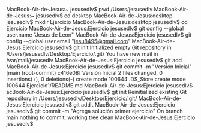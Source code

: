 MacBook-Air-de-Jesus:~ jesusedlv$ pwd
/Users/jesusedlv
MacBook-Air-de-Jesus:~ jesusedlv$ cd desktop
MacBook-Air-de-Jesus:desktop jesusedlv$ mkdir Ejercicio
MacBook-Air-de-Jesus:desktop jesusedlv$ cd Ejercicio
MacBook-Air-de-Jesus:Ejercicio jesusedlv$ git config --global user.name "Jesus de Leon"
MacBook-Air-de-Jesus:Ejercicio jesusedlv$ git config --global user.email "jesu8495@gmail.com"
MacBook-Air-de-Jesus:Ejercicio jesusedlv$ git init
Initialized empty Git repository in /Users/jesusedlv/Desktop/Ejercicio/.git/
You have new mail in /var/mail/jesusedlv
MacBook-Air-de-Jesus:Ejercicio jesusedlv$ git add .
MacBook-Air-de-Jesus:Ejercicio jesusedlv$ git commit -m "Versión Inicial"
[main (root-commit) c416e08] Versión Inicial
 2 files changed, 0 insertions(+), 0 deletions(-)
 create mode 100644 .DS_Store
 create mode 100644 Ejercicio1/README.md
MacBook-Air-de-Jesus:Ejercicio jesusedlv$ 
acBook-Air-de-Jesus:Ejercicio jesusedlv$ git init
Reinitialized existing Git repository in /Users/jesusedlv/Desktop/Ejercicio/.git/
MacBook-Air-de-Jesus:Ejercicio jesusedlv$ git add .
MacBook-Air-de-Jesus:Ejercicio jesusedlv$ git commit -m "Agrega solución primer ejercicio"
On branch main
nothing to commit, working tree clean
MacBook-Air-de-Jesus:Ejercicio jesusedlv$ 
